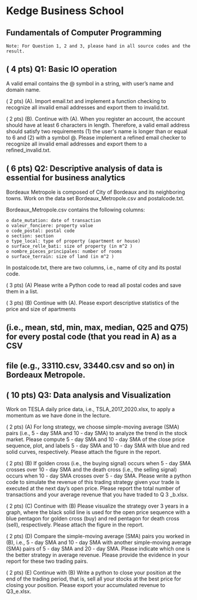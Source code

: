 # Kedge Business School

## Fundamentals of Computer Programming

```
Note: For Question 1, 2 and 3, please hand in all source codes and the result.
```
## ( 4 pts) Q1: Basic IO operation

A valid email contains the @ symbol in a string, with user’s name and domain name.

( 2 pts) (A). Import email.txt and implement a function checking to recognize all invalid email addresses
and export them to invalid.txt.

( 2 pts) (B). Continue with (A). When you register an account, the account should have at least 6 characters
in length. Therefore, a valid email address should satisfy two requirements (1) the user's name is longer
than or equal to 6 and (2) with a symbol @. Please implement a refined email checker to recognize all
invalid email addresses and export them to a refined_invalid.txt.

## ( 6 pts) Q2: Descriptive analysis of data is essential for business analytics

Bordeaux Metropole is composed of City of Bordeaux and its neighboring towns. Work on the data set
Bordeaux_Metropole.csv and postalcode.txt.

Bordeaux_Metropole.csv contains the following columns:

```
o date_mutation: date of transaction
o valeur_fonciere: property value
o code_postal: postal code
o section: section
o type_local: type of property (apartment or house)
o surface_relle_bati: size of property (in m^2 )
o nombre_pieces_principales: number of rooms
o surface_terrain: size of land (in m^2 )
```
In postalcode.txt, there are two columns, i.e., name of city and its postal code.

( 3 pts) (A) Please write a Python code to read all postal codes and save them in a list.

( 3 pts) (B) Continue with (A). Please export descriptive statistics of the price and size of apartments

## (i.e., mean, std, min, max, median, Q25 and Q75) for every postal code (that you read in A) as a CSV

## file (e.g., 33110.csv, 33440.csv and so on) in Bordeaux Metropole.

## ( 10 pts) Q3: Data analysis and Visualization

Work on TESLA daily price data, i.e., TSLA_2017_2020.xlsx, to apply a momentum as we have done in
the lecture.

( 2 pts) (A) For long strategy, we choose simple-moving average (SMA) pairs (i.e., 5 - day SMA and 10 - day
SMA) to analyze the trend in the stock market. Please compute 5 - day SMA and 10 - day SMA of the close
price sequence, plot, and labels 5 - day SMA and 10 - day SMA with blue and red solid curves, respectively.
Please attach the figure in the report.


( 2 pts) (B) If golden cross (i.e., the buying signal) occurs when 5 - day SMA crosses over 10 - day SMA and
the death cross (i.e., the selling signal) occurs when 10 - day SMA crosses over 5 - day SMA. Please write a
python code to simulate the revenue of this trading strategy given your trade is executed at the next day’s
open price. Please report the total number of transactions and your average revenue that you have traded
to Q 3 _b.xlsx.

( 2 pts) (C) Continue with (B) Please visualize the strategy over 3 years in a graph, where the black solid
line is used for the open price sequence with a blue pentagon for golden cross (buy) and red pentagon for
death cross (sell), respectively. Please attach the figure in the report.

( 2 pts) (D) Compare the simple-moving average (SMA) pairs you worked in (B), i.e., 5 - day SMA and 10 -
day SMA with another simple-moving average (SMA) pairs of 5 - day SMA and 20 - day SMA. Please
indicate which one is the better strategy in average revenue. Please provide the evidence in your report
for these two trading pairs.

( 2 pts) (E) Continue with (B) Write a python to close your position at the end of the trading period, that is,
sell all your stocks at the best price for closing your position. Please export your accumulated revenue to
Q3_e.xlsx.


